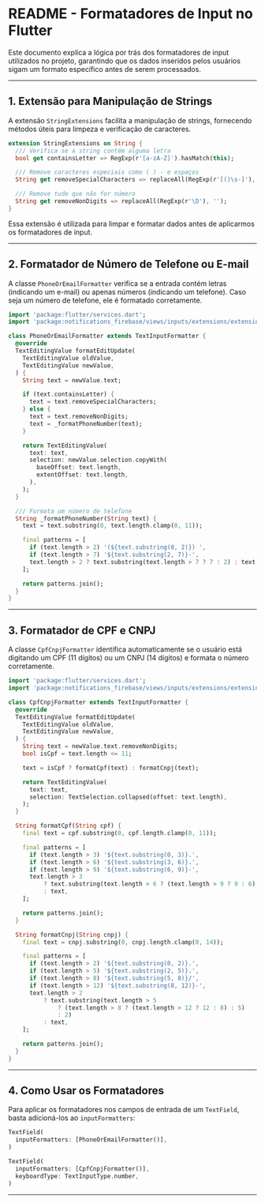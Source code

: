 # README - Formatadores de Input no Flutter

Este documento explica a lógica por trás dos formatadores de input utilizados no projeto, garantindo que os dados inseridos pelos usuários sigam um formato específico antes de serem processados.

---

## 1. Extensão para Manipulação de Strings

A extensão `StringExtensions` facilita a manipulação de strings, fornecendo métodos úteis para limpeza e verificação de caracteres.

```dart
extension StringExtensions on String {
  /// Verifica se a string contém alguma letra
  bool get containsLetter => RegExp(r'[a-zA-Z]').hasMatch(this);

  /// Remove caracteres especiais como ( ) - e espaços
  String get removeSpecialCharacters => replaceAll(RegExp(r'[()\s-]'), '');

  /// Remove tudo que não for número
  String get removeNonDigits => replaceAll(RegExp(r'\D'), '');
}
```

Essa extensão é utilizada para limpar e formatar dados antes de aplicarmos os formatadores de input.

---

## 2. Formatador de Número de Telefone ou E-mail

A classe `PhoneOrEmailFormatter` verifica se a entrada contém letras (indicando um e-mail) ou apenas números (indicando um telefone). Caso seja um número de telefone, ele é formatado corretamente.

```dart
import 'package:flutter/services.dart';
import 'package:notifications_firebase/views/inputs/extensions/extension_string.dart';

class PhoneOrEmailFormatter extends TextInputFormatter {
  @override
  TextEditingValue formatEditUpdate(
    TextEditingValue oldValue,
    TextEditingValue newValue,
  ) {
    String text = newValue.text;

    if (text.containsLetter) {
      text = text.removeSpecialCharacters;
    } else {
      text = text.removeNonDigits;
      text = _formatPhoneNumber(text);
    }

    return TextEditingValue(
      text: text,
      selection: newValue.selection.copyWith(
        baseOffset: text.length,
        extentOffset: text.length,
      ),
    );
  }

  /// Formata um número de telefone
  String _formatPhoneNumber(String text) {
    text = text.substring(0, text.length.clamp(0, 11));

    final patterns = [
      if (text.length > 2) '(${text.substring(0, 2)}) ',
      if (text.length > 7) '${text.substring(2, 7)}-',
      text.length > 2 ? text.substring(text.length > 7 ? 7 : 2) : text,
    ];

    return patterns.join();
  }
}
```

---

## 3. Formatador de CPF e CNPJ

A classe `CpfCnpjFormatter` identifica automaticamente se o usuário está digitando um CPF (11 dígitos) ou um CNPJ (14 dígitos) e formata o número corretamente.

```dart
import 'package:flutter/services.dart';
import 'package:notifications_firebase/views/inputs/extensions/extension_string.dart';

class CpfCnpjFormatter extends TextInputFormatter {
  @override
  TextEditingValue formatEditUpdate(
    TextEditingValue oldValue,
    TextEditingValue newValue,
  ) {
    String text = newValue.text.removeNonDigits;
    bool isCpf = text.length <= 11;

    text = isCpf ? formatCpf(text) : formatCnpj(text);

    return TextEditingValue(
      text: text,
      selection: TextSelection.collapsed(offset: text.length),
    );
  }

  String formatCpf(String cpf) {
    final text = cpf.substring(0, cpf.length.clamp(0, 11));

    final patterns = [
      if (text.length > 3) '${text.substring(0, 3)}.',
      if (text.length > 6) '${text.substring(3, 6)}.',
      if (text.length > 9) '${text.substring(6, 9)}-',
      text.length > 3
          ? text.substring(text.length > 6 ? (text.length > 9 ? 9 : 6) : 3)
          : text,
    ];

    return patterns.join();
  }

  String formatCnpj(String cnpj) {
    final text = cnpj.substring(0, cnpj.length.clamp(0, 14));

    final patterns = [
      if (text.length > 2) '${text.substring(0, 2)}.',
      if (text.length > 5) '${text.substring(2, 5)}.',
      if (text.length > 8) '${text.substring(5, 8)}/',
      if (text.length > 12) '${text.substring(8, 12)}-',
      text.length > 2
          ? text.substring(text.length > 5
              ? (text.length > 8 ? (text.length > 12 ? 12 : 8) : 5)
              : 2)
          : text,
    ];

    return patterns.join();
  }
}
```

---

## 4. Como Usar os Formatadores

Para aplicar os formatadores nos campos de entrada de um `TextField`, basta adicioná-los ao `inputFormatters`:

```dart
TextField(
  inputFormatters: [PhoneOrEmailFormatter()],
)

TextField(
  inputFormatters: [CpfCnpjFormatter()],
  keyboardType: TextInputType.number,
)
```

---